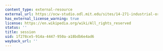 ```yaml
---
content_type: external-resource
external_url: https://ocw-studio.odl.mit.edu/sites/14-271-industrial-organization-i-fall-2005/type/page/edit/a85edc99-ad27-00f5-b901-03c3cb2dd918/#readings
has_external_license_warning: true
license: https://en.wikipedia.org/wiki/All_rights_reserved
status: ''
title: session
uid: 1f278ce5-914a-4447-950a-a18bdb6e4ad6
wayback_url: ''
---
```

